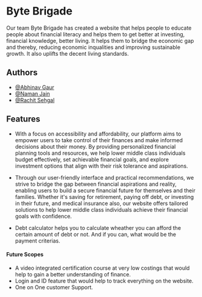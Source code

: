 
# Byte Brigade

Our team Byte Brigade has created a website that helps people to educate people about financial literacy and helps them to get better at investing, financial knowledge, better living. It helps them to bridge the economic gap and thereby, reducing economic inqualities and improving sustainable growth. It also uplifts the decent living standards.


## Authors

- [@Abhinav Gaur](https://www.github.com/Abhishan999)
- [@Naman Jain](https://www.github.com/naman7115)
- [@Rachit Sehgal](https://www.github.com/watcher2105)

## Features


- With a focus on accessibility and affordability, our platform aims to empower users to take control of their finances and make informed decisions about their money. By providing personalized financial planning tools and resources, we help lower middle class individuals budget effectively, set achievable financial goals, and explore investment options that align with their risk tolerance and aspirations.

- Through our user-friendly interface and practical recommendations, we strive to bridge the gap between financial aspirations and reality, enabling users to build a secure financial future for themselves and their families. Whether it's saving for retirement, paying off debt, or investing in their future, and medical insurance also, our website offers tailored solutions to help lower middle class individuals achieve their financial goals with confidence.
- Debt calculator helps you to calculate wheather you can afford the certain amount of debt or not. And if you can, what would be the payment criterias.

#### Future Scopes


- A video integrated certification course at very low costings that would help to gain a better understanding of finance.
- Login and ID feature that would help to track everything on the website. 
- One on One customer Support.



